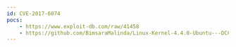```yaml
---
id: CVE-2017-6074
pocs:
    - https://www.exploit-db.com/raw/41458
    - https://github.com/BimsaraMalinda/Linux-Kernel-4.4.0-Ubuntu---DCCP-Double-Free-Privilege-Escalation-CVE-2017-6074
---
```

